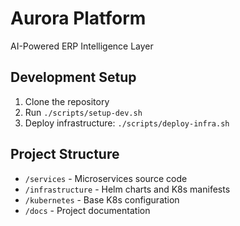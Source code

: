 # Aurora Platform
AI-Powered ERP Intelligence Layer

## Development Setup
1. Clone the repository
2. Run `./scripts/setup-dev.sh`
3. Deploy infrastructure: `./scripts/deploy-infra.sh`

## Project Structure
- `/services` - Microservices source code
- `/infrastructure` - Helm charts and K8s manifests
- `/kubernetes` - Base K8s configuration
- `/docs` - Project documentation
